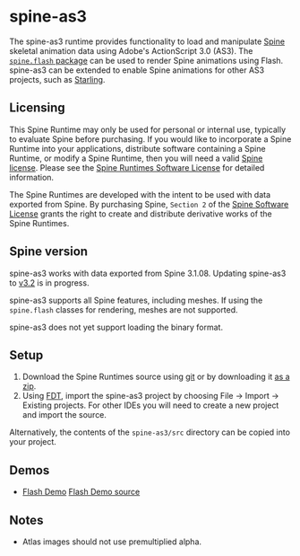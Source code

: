 # spine-as3

The spine-as3 runtime provides functionality to load and manipulate [Spine](http://esotericsoftware.com) skeletal animation data using Adobe's ActionScript 3.0 (AS3). The [`spine.flash` package](https://github.com/EsotericSoftware/spine-runtimes/tree/master/spine-as3/spine-as3/src/spine/flash) can be used to render Spine animations using Flash. spine-as3 can be extended to enable Spine animations for other AS3 projects, such as [Starling](https://github.com/EsotericSoftware/spine-runtimes/tree/master/spine-starling).

## Licensing

This Spine Runtime may only be used for personal or internal use, typically to evaluate Spine before purchasing. If you would like to incorporate a Spine Runtime into your applications, distribute software containing a Spine Runtime, or modify a Spine Runtime, then you will need a valid [Spine license](https://esotericsoftware.com/spine-purchase). Please see the [Spine Runtimes Software License](https://github.com/EsotericSoftware/spine-runtimes/blob/master/LICENSE) for detailed information.

The Spine Runtimes are developed with the intent to be used with data exported from Spine. By purchasing Spine, `Section 2` of the [Spine Software License](https://esotericsoftware.com/files/license.txt) grants the right to create and distribute derivative works of the Spine Runtimes.

## Spine version

spine-as3 works with data exported from Spine 3.1.08. Updating spine-as3 to [v3.2](https://trello.com/c/k7KtGdPW/76-update-runtimes-to-support-v3-2-shearing) is in progress.

spine-as3 supports all Spine features, including meshes. If using the `spine.flash` classes for rendering, meshes are not supported.

spine-as3 does not yet support loading the binary format.

## Setup

1. Download the Spine Runtimes source using [git](https://help.github.com/articles/set-up-git) or by downloading it [as a zip](https://github.com/EsotericSoftware/spine-runtimes/archive/master.zip).
1. Using [FDT](http://fdt.powerflasher.com/), import the spine-as3 project by choosing File -> Import -> Existing projects. For other IDEs you will need to create a new project and import the source.

Alternatively, the contents of the `spine-as3/src` directory can be copied into your project.

## Demos

* [Flash Demo](http://esotericsoftware.com/files/runtimes/spine-as3/spineboy/index.html)
  [Flash Demo source](https://github.com/EsotericSoftware/spine-runtimes/blob/master/spine-as3/spine-as3-example/src/spine/Main.as#L43)

## Notes

- Atlas images should not use premultiplied alpha.
